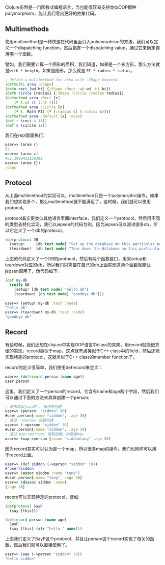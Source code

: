 Clojure虽然是一门函数式编程语言，当也能很容易支持类似OOP那种polymorphism，能让我们写出更好的抽象代码。

## Multimethods

使用multimethod是一种快速在代码里面引入polymorphism的方法，我们可以定义一个dispatching function，然后指定一个dispatching value，通过它来确定调用哪一个函数。

譬如，我们需要计算一个图形的面积，我们知道，如果是一个长方形，那么方法就是`with * heigth`，如果是圆形，那么就是 `PI * radius * radius`。

```clojure
; define a multimethod for area with :Shape keyword.
(defmulti area :Shape)
(defn rect [wd ht] {:Shape :Rect :wd wd :ht ht})
(defn circle [radius] {:Shape :Circle :radius radius})
(defmethod area :Rect [r]
    (* (:wd r) (:ht r)))
(defmethod area :Circle [c]
    (* (. Math PI) (* (:radius c) (:radius c))))
(defmethod area :default [x] :oops)
(def r (rect 4 13))
(def c (circle 12))
```

我们在repl里面执行:

```clojure
user=> (area r)
52
user=> (area c)
452.3893421169302
user=> (area {})
:oops
```

## Protocol

从上面multimethod的实现可以，multimethod只是一个polymorphic操作，如果我们想实现多个，那么multimethod就不能满足了，这时候，我们就可以使用protocol。

protocol其实更类似其他语言里面interface，我们定义一个protocol，然后用不同的类型去特化实现，我们以jepsen的代码为例，因为jepsen可以测试很多db，所以它定义了一个db的protocol。

```clojure
(defprotocol DB
  (setup!     [db test node] "Set up the database on this particular node.")
  (teardown!  [db test node] "Tear down the database on this particular node."))
```

上面的代码定义了一个DB的protocol，然后有两个函数接口，用来setup和teardown对应的db，所以我们只需要在自己的db上面实现这两个函数就能让jepsen调用了，伪代码如下:

```clojure
(def my-db 
  (reify DB
    (setup! [db test node] "hello db")
    (teardown! [db test node] "goodbye db")))
    
user=> (setup! my-db :test :node)
"hello db"
user=> (teardown! my-db :test :node)
"goodbye db"
```

## Record

有些时候，我们还想在clojure中实现OOP语言中class的效果，用record就能很方便的实现。record类似于map，这点就有点类似于C++ class中的field，然后还能实现特定的protocol，这就类似于C++ class的member function了。

record的定义很简单，我们使用defrecord来定义：

```clojure
user=> (defrecord person [name age])
user.person
```

这里，我们定义了一个person的record，它含有name和age两个字段，然后我们可以通过下面的方法来具体创建一个person:

```clojure
; 使用类似java的 . 操作符创建
user=> (person. "siddon" 30)
#user.person{:name "siddon", :age 30}
; 通过 ->person 函数创建
user=> (->person "siddon" 30)
#user.person{:name "siddon", :age 30}
; 通过 map->persion 函数创建，参数是map
user=> (map->person {:name "siddontang" :age 30)
```

因为record其实可以认为是一个map，所以很多map的操作，我们也同样可以用于record上面。

```clojure
user=> (def siddon (->person "siddon" 30))
#'user/siddon
user=> (assoc siddon :name "tang")
#user.person{:name "tang", :age 30}
user=> (dissoc siddon :name)
{:age 30}
```

record可以实现特定的protocol，譬如:

```clojure
(defprotocol SayP 
  (say [this]))

(defrecord person [name age]
  SayP
  (say [this] (str "hello " name)))
```

上面我们定义了SayP这个protocol，并且让person这个record实现了相关的函数，然后我们就可以直接使用了。

```clojure
user=> (say (->person "siddon" 30))
"hello siddon"
```